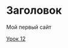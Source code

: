 # Заголовок
Мой первый сайт

[Урок 12](file:///C:/Users/user/Desktop/Project/src/index.html "Сайт урок 12")

